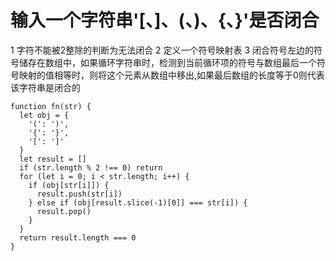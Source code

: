 #  输入一个字符串'[、]、(、)、{、}'是否闭合

1 字符不能被2整除的判断为无法闭合
2 定义一个符号映射表
3 闭合符号左边的符号储存在数组中，如果循环字符串时，检测到当前循环项的符号与数组最后一个符号映射的值相等时，则将这个元素从数组中移出,如果最后数组的长度等于0则代表该字符串是闭合的

```
function fn(str) {
  let obj = {
    '(': ')',
    '{': '}',
    '[': ']'
  }
  let result = []
  if (str.length % 2 !== 0) return
  for (let i = 0; i < str.length; i++) {
    if (obj[str[i]]) {
      result.push(str[i])
    } else if (obj[result.slice(-1)[0]] === str[i]) {
      result.pop()
    }
  }
  return result.length === 0
}

```